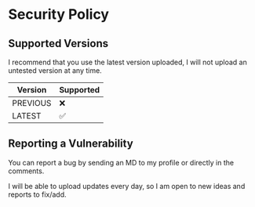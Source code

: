 # Security Policy

## Supported Versions

I recommend that you use the latest version uploaded, I will not upload an untested version at any time.

| Version  | Supported          |
| -------- | ------------------ |
| PREVIOUS | :x:                |
| LATEST   | :white_check_mark: |

## Reporting a Vulnerability

You can report a bug by sending an MD to my profile or directly in the comments.

I will be able to upload updates every day, so I am open to new ideas and reports to fix/add.

